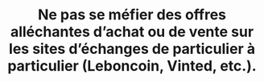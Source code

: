 ---
category: category-b2NrlcXR_BqRhZ9FigQAW
goodPractices:
- good-practice-5NKhhplZcBemDTp6Dx1Pq
risks:
- Expédier un objet et ne jamais recevoir d’argent en contre partie
- acheter un objet et ne jamais le réceptionner
- être attiré dans une embuscade dont le motif premier demeure le vol (argent
- objet
- etc.).
title: Ne pas se méfier des offres alléchantes d’achat ou de vente sur les sites d’échanges
  de particulier à particulier (Leboncoin, Vinted, etc.).
uuid: vulnerability-_1aMiHbHWd9TkTl2_hdrd
visibleInCms: true
---